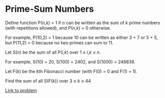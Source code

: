 # Prime-Sum Numbers

<p>Define function P(<var>n</var>,<var>k</var>) = 1 if <var>n</var> can be written as the sum of <var>k</var> prime numbers (with repetitions allowed), and P(<var>n</var>,<var>k</var>) = 0 otherwise.</p>

<p>For example, P(10,2) = 1 because 10 can be written as either 3 + 7 or 5 + 5, but P(11,2) = 0 because no two primes can sum to 11.</p>

<p>Let S(<var>n</var>) be the sum of all P(<var>i</var>,<var>k</var>) over 1 ≤ <var>i</var>,<var>k</var> ≤ <var>n</var>.</p>

<p>For example, S(10) = 20, S(100) = 2402, and S(1000) = 248838.</p>

<p>Let F(<var>k</var>) be the <var>k</var>th Fibonacci number (with F(0) = 0 and F(1) = 1).</p>

<p>Find the sum of all S(F(<var>k</var>)) over 3 ≤ <var>k</var> ≤ 44</p>

[Link to problem](https://projecteuler.net/problem=543)
